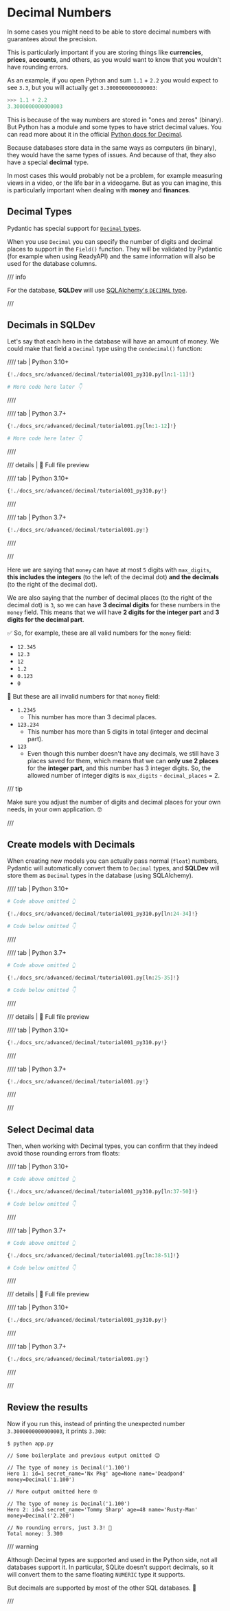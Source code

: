 # Decimal Numbers

In some cases you might need to be able to store decimal numbers with guarantees about the precision.

This is particularly important if you are storing things like **currencies**, **prices**, **accounts**, and others, as you would want to know that you wouldn't have rounding errors.

As an example, if you open Python and sum `1.1` + `2.2` you would expect to see `3.3`, but you will actually get `3.3000000000000003`:

```Python
>>> 1.1 + 2.2
3.3000000000000003
```

This is because of the way numbers are stored in "ones and zeros" (binary). But Python has a module and some types to have strict decimal values. You can read more about it in the official <a href="https://docs.python.org/3/library/decimal.html" class="external-link" target="_blank">Python docs for Decimal</a>.

Because databases store data in the same ways as computers (in binary), they would have the same types of issues. And because of that, they also have a special **decimal** type.

In most cases this would probably not be a problem, for example measuring views in a video, or the life bar in a videogame. But as you can imagine, this is particularly important when dealing with **money** and **finances**.

## Decimal Types

Pydantic has special support for <a href="https://docs.pydantic.dev/latest/api/standard_library_types/#decimaldecimal" class="external-link" target="_blank">`Decimal` types</a>.

When you use `Decimal` you can specify the number of digits and decimal places to support in the `Field()` function. They will be validated by Pydantic (for example when using ReadyAPI) and the same information will also be used for the database columns.

/// info

For the database, **SQLDev** will use <a href="https://docs.sqlalchemy.org/en/20/core/type_basics.html#sqlalchemy.types.DECIMAL" class="external-link" target="_blank">SQLAlchemy's `DECIMAL` type</a>.

///

## Decimals in SQLDev

Let's say that each hero in the database will have an amount of money. We could make that field a `Decimal` type using the `condecimal()` function:

//// tab | Python 3.10+

```python hl_lines="11"
{!./docs_src/advanced/decimal/tutorial001_py310.py[ln:1-11]!}

# More code here later 👇
```

////

//// tab | Python 3.7+

```python hl_lines="12"
{!./docs_src/advanced/decimal/tutorial001.py[ln:1-12]!}

# More code here later 👇
```

////

/// details | 👀 Full file preview

//// tab | Python 3.10+

```Python
{!./docs_src/advanced/decimal/tutorial001_py310.py!}
```

////

//// tab | Python 3.7+

```Python
{!./docs_src/advanced/decimal/tutorial001.py!}
```

////

///

Here we are saying that `money` can have at most `5` digits with `max_digits`, **this includes the integers** (to the left of the decimal dot) **and the decimals** (to the right of the decimal dot).

We are also saying that the number of decimal places (to the right of the decimal dot) is `3`, so we can have **3 decimal digits** for these numbers in the `money` field. This means that we will have **2 digits for the integer part** and **3 digits for the decimal part**.

✅ So, for example, these are all valid numbers for the `money` field:

* `12.345`
* `12.3`
* `12`
* `1.2`
* `0.123`
* `0`

🚫 But these are all invalid numbers for that `money` field:

* `1.2345`
  * This number has more than 3 decimal places.
* `123.234`
  * This number has more than 5 digits in total (integer and decimal part).
* `123`
  * Even though this number doesn't have any decimals, we still have 3 places saved for them, which means that we can **only use 2 places** for the **integer part**, and this number has 3 integer digits. So, the allowed number of integer digits is `max_digits` - `decimal_places` = 2.

/// tip

Make sure you adjust the number of digits and decimal places for your own needs, in your own application. 🤓

///

## Create models with Decimals

When creating new models you can actually pass normal (`float`) numbers, Pydantic will automatically convert them to `Decimal` types, and **SQLDev** will store them as `Decimal` types in the database (using SQLAlchemy).

//// tab | Python 3.10+

```Python hl_lines="4-6"
# Code above omitted 👆

{!./docs_src/advanced/decimal/tutorial001_py310.py[ln:24-34]!}

# Code below omitted 👇
```

////

//// tab | Python 3.7+

```Python hl_lines="4-6"
# Code above omitted 👆

{!./docs_src/advanced/decimal/tutorial001.py[ln:25-35]!}

# Code below omitted 👇
```

////

/// details | 👀 Full file preview

//// tab | Python 3.10+

```Python
{!./docs_src/advanced/decimal/tutorial001_py310.py!}
```

////

//// tab | Python 3.7+

```Python
{!./docs_src/advanced/decimal/tutorial001.py!}
```

////

///

## Select Decimal data

Then, when working with Decimal types, you can confirm that they indeed avoid those rounding errors from floats:

//// tab | Python 3.10+

```Python hl_lines="15-16"
# Code above omitted 👆

{!./docs_src/advanced/decimal/tutorial001_py310.py[ln:37-50]!}

# Code below omitted 👇
```

////

//// tab | Python 3.7+

```Python hl_lines="15-16"
# Code above omitted 👆

{!./docs_src/advanced/decimal/tutorial001.py[ln:38-51]!}

# Code below omitted 👇
```

////

/// details | 👀 Full file preview

//// tab | Python 3.10+

```Python
{!./docs_src/advanced/decimal/tutorial001_py310.py!}
```

////

//// tab | Python 3.7+

```Python
{!./docs_src/advanced/decimal/tutorial001.py!}
```

////

///

## Review the results

Now if you run this, instead of printing the unexpected number `3.3000000000000003`, it prints `3.300`:

<div class="termy">

```console
$ python app.py

// Some boilerplate and previous output omitted 😉

// The type of money is Decimal('1.100')
Hero 1: id=1 secret_name='Nx Pkg' age=None name='Deadpond' money=Decimal('1.100')

// More output omitted here 🤓

// The type of money is Decimal('1.100')
Hero 2: id=3 secret_name='Tommy Sharp' age=48 name='Rusty-Man' money=Decimal('2.200')

// No rounding errors, just 3.3! 🎉
Total money: 3.300
```

</div>

/// warning

Although Decimal types are supported and used in the Python side, not all databases support it. In particular, SQLite doesn't support decimals, so it will convert them to the same floating `NUMERIC` type it supports.

But decimals are supported by most of the other SQL databases. 🎉

///
